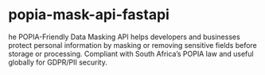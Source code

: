 # popia-mask-api-fastapi
he POPIA-Friendly Data Masking API helps developers and businesses protect personal information by masking or removing sensitive fields before storage or processing. Compliant with South Africa’s POPIA law and useful globally for GDPR/PII security.
